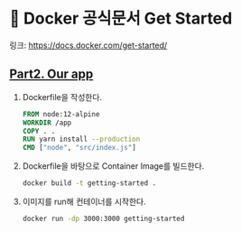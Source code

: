 # 🐳 Docker 공식문서 Get Started

링크: https://docs.docker.com/get-started/

## [Part2. Our app](https://docs.docker.com/get-started/02_our_app/)

1. Dockerfile을 작성한다.

   ```dockerfile
   FROM node:12-alpine
   WORKDIR /app
   COPY . .
   RUN yarn install --production
   CMD ["node", "src/index.js"]
   ```

2. Dockerfile을 바탕으로 Container Image를 빌드한다.

   ```bash
   docker build -t getting-started .
   ```

3. 이미지를 run해 컨테이너를 시작한다.

   ```bash
   docker run -dp 3000:3000 getting-started
   ```
